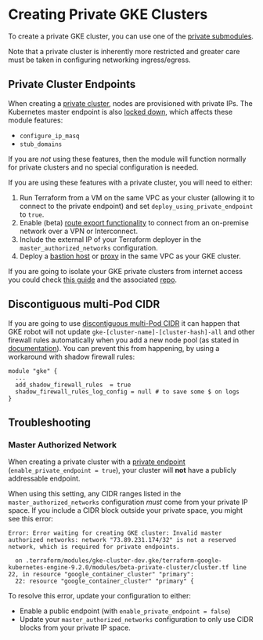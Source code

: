 # Creating Private GKE Clusters

To create a private GKE cluster, you can use one of the [private submodules](../modules).

Note that a private cluster is inherently more restricted and greater care must be taken in configuring networking ingress/egress.

## Private Cluster Endpoints
When creating a [private cluster](https://cloud.google.com/kubernetes-engine/docs/how-to/private-clusters), nodes are provisioned with private IPs.
The Kubernetes master endpoint is also [locked down](https://cloud.google.com/kubernetes-engine/docs/how-to/private-clusters#access_to_the_cluster_endpoints), which affects these module features:
- `configure_ip_masq`
- `stub_domains`

If you are *not* using these features, then the module will function normally for private clusters and no special configuration is needed.

If you are using these features with a private cluster, you will need to either:
1. Run Terraform from a VM on the same VPC as your cluster (allowing it to connect to the private endpoint) and set `deploy_using_private_endpoint` to `true`.
2. Enable (beta) [route export functionality](https://cloud.google.com/kubernetes-engine/docs/how-to/private-clusters#master-on-prem-routing) to connect from an on-premise network over a VPN or Interconnect.
3. Include the external IP of your Terraform deployer in the `master_authorized_networks` configuration.
4. Deploy a [bastion host](https://github.com/terraform-google-modules/terraform-google-bastion-host) or [proxy](https://cloud.google.com/solutions/creating-kubernetes-engine-private-clusters-with-net-proxies) in the same VPC as your GKE cluster.

If you are going to isolate your GKE private clusters from internet access you could check [this guide](https://medium.com/google-cloud/completely-private-gke-clusters-with-no-internet-connectivity-945fffae1ccd) and the associated [repo](https://github.com/andreyk-code/no-inet-gke-cluster).

## Discontiguous multi-Pod CIDR
If you are going to use [discontiguous multi-Pod CIDR](https://cloud.google.com/kubernetes-engine/docs/how-to/multi-pod-cidr) it can happen that GKE robot will not update `gke-[cluster-name]-[cluster-hash]-all` and other firewall rules automatically when you add a new node pool (as stated in [documentation](https://cloud.google.com/kubernetes-engine/docs/how-to/multi-pod-cidr#modified_firewall_rule)). You can prevent this from happening, by using a workaround with shadow firewall rules:
```
module "gke" {
  ...
  add_shadow_firewall_rules  = true
  shadow_firewall_rules_log_config = null # to save some $ on logs
}
```

## Troubleshooting

### Master Authorized Network
When creating a private cluster with a [private endpoint](https://cloud.google.com/kubernetes-engine/docs/how-to/authorized-networks#benefits_with_private_clusters) (`enable_private_endpoint = true`),
your cluster will **not** have a publicly addressable endpoint.

When using this setting, any CIDR ranges listed in the `master_authorized_networks` configuration *must* come from your private IP space.
If you include a CIDR block outside your private space, you might see this error:

```
Error: Error waiting for creating GKE cluster: Invalid master authorized networks: network "73.89.231.174/32" is not a reserved network, which is required for private endpoints.

  on .terraform/modules/gke-cluster-dev.gke/terraform-google-kubernetes-engine-9.2.0/modules/beta-private-cluster/cluster.tf line 22, in resource "google_container_cluster" "primary":
  22: resource "google_container_cluster" "primary" {
```

To resolve this error, update your configuration to either:

* Enable a public endpoint (with `enable_private_endpoint = false`)
* Update your `master_authorized_networks` configuration to only use CIDR blocks from your private IP space.
